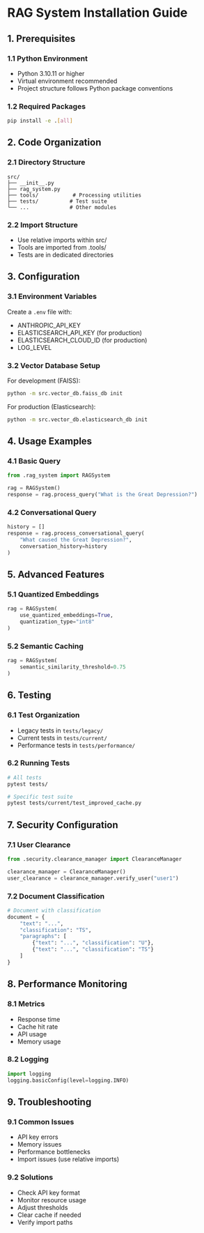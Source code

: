 # RAG System Installation Guide

## 1. Prerequisites

### 1.1 Python Environment
- Python 3.10.11 or higher
- Virtual environment recommended
- Project structure follows Python package conventions

### 1.2 Required Packages
```bash
pip install -e .[all]
```

## 2. Code Organization

### 2.1 Directory Structure
```
src/
├── __init__.py
├── rag_system.py
├── tools/           # Processing utilities
├── tests/          # Test suite
└── ...             # Other modules
```

### 2.2 Import Structure
- Use relative imports within src/
- Tools are imported from .tools/
- Tests are in dedicated directories

## 3. Configuration

### 3.1 Environment Variables
Create a `.env` file with:
- ANTHROPIC_API_KEY
- ELASTICSEARCH_API_KEY (for production)
- ELASTICSEARCH_CLOUD_ID (for production)
- LOG_LEVEL

### 3.2 Vector Database Setup
For development (FAISS):
```bash
python -m src.vector_db.faiss_db init
```

For production (Elasticsearch):
```bash
python -m src.vector_db.elasticsearch_db init
```

## 4. Usage Examples

### 4.1 Basic Query
```python
from .rag_system import RAGSystem

rag = RAGSystem()
response = rag.process_query("What is the Great Depression?")
```

### 4.2 Conversational Query
```python
history = []
response = rag.process_conversational_query(
    "What caused the Great Depression?",
    conversation_history=history
)
```

## 5. Advanced Features

### 5.1 Quantized Embeddings
```python
rag = RAGSystem(
    use_quantized_embeddings=True,
    quantization_type="int8"
)
```

### 5.2 Semantic Caching
```python
rag = RAGSystem(
    semantic_similarity_threshold=0.75
)
```

## 6. Testing

### 6.1 Test Organization
- Legacy tests in `tests/legacy/`
- Current tests in `tests/current/`
- Performance tests in `tests/performance/`

### 6.2 Running Tests
```bash
# All tests
pytest tests/

# Specific test suite
pytest tests/current/test_improved_cache.py
```

## 7. Security Configuration

### 7.1 User Clearance
```python
from .security.clearance_manager import ClearanceManager

clearance_manager = ClearanceManager()
user_clearance = clearance_manager.verify_user("user1")
```

### 7.2 Document Classification
```python
# Document with classification
document = {
    "text": "...",
    "classification": "TS",
    "paragraphs": [
        {"text": "...", "classification": "U"},
        {"text": "...", "classification": "TS"}
    ]
}
```

## 8. Performance Monitoring

### 8.1 Metrics
- Response time
- Cache hit rate
- API usage
- Memory usage

### 8.2 Logging
```python
import logging
logging.basicConfig(level=logging.INFO)
```

## 9. Troubleshooting

### 9.1 Common Issues
- API key errors
- Memory issues
- Performance bottlenecks
- Import issues (use relative imports)

### 9.2 Solutions
- Check API key format
- Monitor resource usage
- Adjust thresholds
- Clear cache if needed
- Verify import paths
